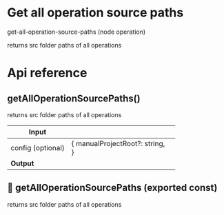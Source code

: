 # Get all operation source paths

get-all-operation-source-paths (node operation)

returns src folder paths of all operations




# Api reference

## getAllOperationSourcePaths()

returns src folder paths of all operations


| Input      |    |    |
| ---------- | -- | -- |
| config (optional) | { manualProjectRoot?: string, <br /> } |  |
| **Output** |    |    |



## 📄 getAllOperationSourcePaths (exported const)

returns src folder paths of all operations

